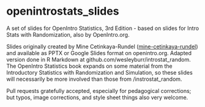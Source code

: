 # openintrostats_slides
A set of slides for OpenIntro Statistics, 3rd Edition - based on slides for Intro Stats with Randomization, also by OpenIntro.org.

Slides originally created by Mine Cetinkaya-Rundel ([mine-cetinkaya-rundel](http://github.com/mine-cetinkaya-rundel)) and available as PPTX or Google Slides format on openintro.org. Adapted version done in R Markdown at github.com/wesleyburr/introstat_random. The OpenIntro Statistics book expands on some material from the Introductory Statistics with Randomization and Simulation, so these slides will necessarily be more involved than those from /instrostat_random. 

Pull requests gratefully accepted, especially for pedagogical corrections; but typos, image corrections, and style sheet things also very welcome.
